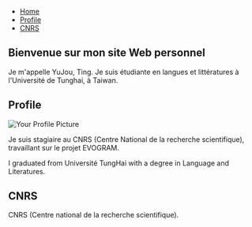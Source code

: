<!DOCTYPE html>
<html>
<head>
  <title>Yujou - Personal Website</title>
  <link rel="stylesheet" href="styles.css"> <!-- Import the CSS stylesheet -->
</head>
<body>
  <nav>
    <ul>
      <li><a href="#home">Home</a></li>
      <li><a href="#profile">Profile</a></li>
      <li><a href="#cnrs">CNRS</a></li>
    </ul>
  </nav>

  <!-- Home Section -->
  <section id="home">
    <h2>Bienvenue sur mon site Web personnel</h2>
    <p>Je m'appelle YuJou, Ting. Je suis étudiante en langues et littératures à l'Université de Tunghai, à Taiwan.</p>
  </section>

  <!-- Profile Section -->
  <section id="profile">
    <h2>Profile</h2>
    <img src="your-profile-image.jpg" alt="Your Profile Picture">
    <p>
     Je suis stagiaire au CNRS (Centre National de la recherche scientifique), travaillant sur le projet EVOGRAM.
    </p>
    <p>
      I graduated from Université TungHai with a degree in Language and Literatures. 
    </p>
  </section>

  <!-- CNRS Section -->
  <section id="cnrs">
    <h2>CNRS</h2>
    <p>
       CNRS (Centre national de la recherche scientifique).
    </p>
  </section>

  <!-- Add more sections or content as needed -->

</body>
</html>
